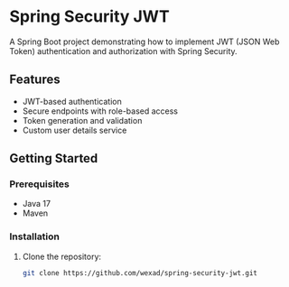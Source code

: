 # Spring Security JWT

A Spring Boot project demonstrating how to implement JWT (JSON Web Token) authentication and authorization with Spring Security.

## Features

- JWT-based authentication
- Secure endpoints with role-based access
- Token generation and validation
- Custom user details service

## Getting Started

### Prerequisites

- Java 17
- Maven

### Installation

1. Clone the repository:

   ```bash
   git clone https://github.com/wexad/spring-security-jwt.git
